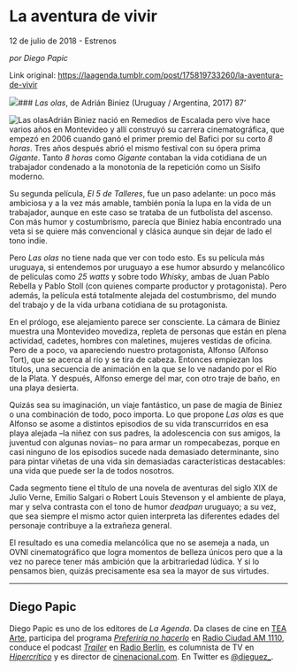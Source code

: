 # La aventura de vivir



12 de julio de 2018 - Estrenos

_por Diego Papic_

Link original: https://laagenda.tumblr.com/post/175819733260/la-aventura-de-vivir

![](https://64.media.tumblr.com/cbfecd7bfaf0bfdeb222bf656603e69b/tumblr_inline_pbrug5jM0u1t6q87u_500.jpg)### *Las olas*, de Adrián Biniez (Uruguay / Argentina, 2017) 87’

![Las olas](https://64.media.tumblr.com/cbfecd7bfaf0bfdeb222bf656603e69b/tumblr_inline_pbrlp5iNgy1t6q87u_400.jpg)Adrián Biniez nació en Remedios de Escalada pero vive hace varios años en Montevideo y allí construyó su carrera cinematográfica, que empezó en 2006 cuando ganó el primer premio del Bafici por su corto *8 horas*. Tres años después abrió el mismo festival con su ópera prima *Gigante*. Tanto *8 horas* como *Gigante* contaban la vida cotidiana de un trabajador condenado a la monotonía de la repetición como un Sísifo moderno.

Su segunda película, *El 5 de Talleres*, fue un paso adelante: un poco más ambiciosa y a la vez más amable, también ponía la lupa en la vida de un trabajador, aunque en este caso se trataba de un futbolista del ascenso. Con más humor y costumbrismo, parecía que Biniez había encontrado una veta si se quiere más convencional y clásica aunque sin dejar de lado el tono indie.

Pero *Las olas* no tiene nada que ver con todo esto. Es su película más uruguaya, si entendemos por uruguayo a ese humor absurdo y melancólico de películas como *25 watts* y sobre todo *Whisky*, ambas de Juan Pablo Rebella y Pablo Stoll (con quienes comparte productor y protagonista). Pero además, la película está totalmente alejada del costumbrismo, del mundo del trabajo y de la vida urbana cotidiana de su protagonista.

En el prólogo, ese alejamiento parece ser consciente. La cámara de Biniez muestra una Montevideo movediza, repleta de personas que están en plena actividad, cadetes, hombres con maletines, mujeres vestidas de oficina. Pero de a poco, va apareciendo nuestro protagonista, Alfonso (Alfonso Tort), que se acerca al río y se tira de cabeza. Entonces empiezan los títulos, una secuencia de animación en la que se lo ve nadando por el Río de la Plata. Y después, Alfonso emerge del mar, con otro traje de baño, en una playa desierta.

Quizás sea su imaginación, un viaje fantástico, un pase de magia de Biniez o una combinación de todo, poco importa. Lo que propone *Las olas* es que Alfonso se asome a distintos episodios de su vida transcurridos en esa playa alejada –la niñez con sus padres, la adolescencia con sus amigos, la juventud con algunas novias– no para armar un rompecabezas, porque en casi ninguno de los episodios sucede nada demasiado determinante, sino para pintar viñetas de una vida sin demasiadas características destacables: una vida que puede ser la de todos nosotros.

Cada segmento tiene el título de una novela de aventuras del siglo XIX de Julio Verne, Emilio Salgari o Robert Louis Stevenson y el ambiente de playa, mar y selva contrasta con el tono de humor *deadpan* uruguayo; a su vez, que sea siempre el mismo actor quien interpreta las diferentes edades del personaje contribuye a la extrañeza general.

El resultado es una comedia melancólica que no se asemeja a nada, un OVNI cinematográfico que logra momentos de belleza únicos pero que a la vez no parece tener más ambición que la arbitrariedad lúdica. Y si lo pensamos bien, quizás precisamente esa sea la mayor de sus virtudes.

  




---

 Diego Papic
------------

 Diego Papic es uno de los editores de *La Agenda*. Da clases de cine en [TEA Arte](http://tea-arte.com.ar/), participa del programa *[Preferiría no hacerlo](http://preferiria-no-hacerlo.tumblr.com/)* en [Radio Ciudad AM 1110](http://www.buenosaires.gob.ar/radiociudad), conduce el podcast *[Trailer](http://www.radioberlin.com.ar/programas/trailer)* en [Radio Berlín](http://www.radioberlin.com.ar/), es columnista de TV en *[Hipercrítico](http://hipercritico.com/)* y es director de [cinenacional.com](http://www.cinenacional.com/). En Twitter es [@dieguez\_](https://twitter.com/dieguez_). 

